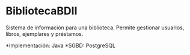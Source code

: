 # BibliotecaBDII

Sistema de información para una biblioteca. Permite gestionar usuarios, libros, ejemplares y préstamos.

*Implementación: Java
*SGBD: PostgreSQL
